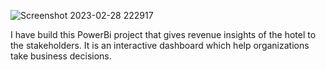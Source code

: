 ![Screenshot 2023-02-28 222917](https://user-images.githubusercontent.com/123532332/222715332-18287fae-14e6-4e82-9e38-fbfa064dd8df.png)

I have build this PowerBi project that gives revenue insights of the hotel to the stakeholders. It is an interactive dashboard which help organizations take business decisions.
